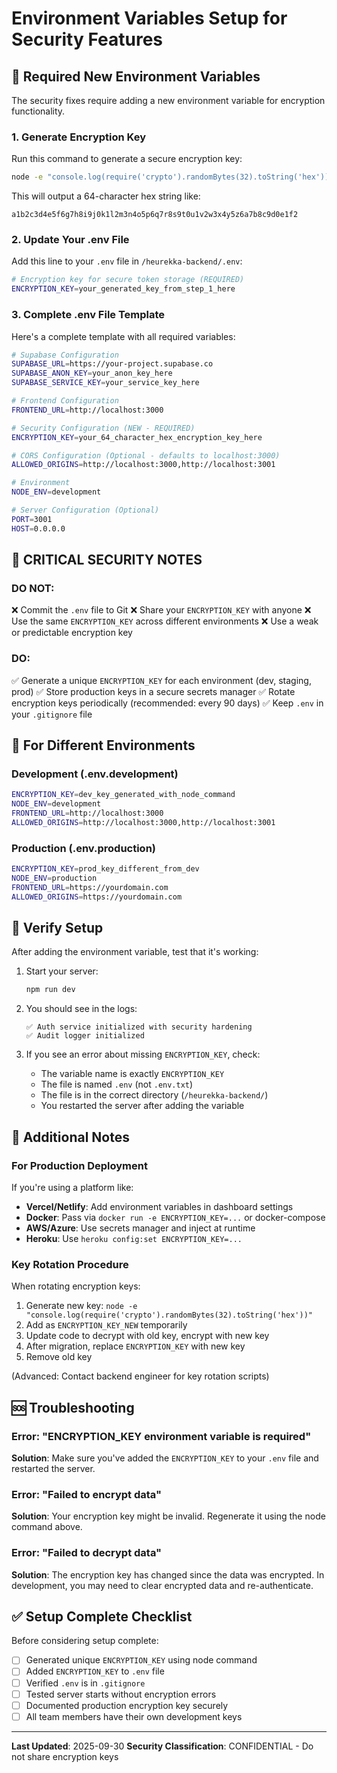 # Environment Variables Setup for Security Features

## 🔐 Required New Environment Variables

The security fixes require adding a new environment variable for encryption functionality.

### 1. Generate Encryption Key

Run this command to generate a secure encryption key:

```bash
node -e "console.log(require('crypto').randomBytes(32).toString('hex'))"
```

This will output a 64-character hex string like:
```
a1b2c3d4e5f6g7h8i9j0k1l2m3n4o5p6q7r8s9t0u1v2w3x4y5z6a7b8c9d0e1f2
```

### 2. Update Your .env File

Add this line to your `.env` file in `/heurekka-backend/.env`:

```bash
# Encryption key for secure token storage (REQUIRED)
ENCRYPTION_KEY=your_generated_key_from_step_1_here
```

### 3. Complete .env File Template

Here's a complete template with all required variables:

```bash
# Supabase Configuration
SUPABASE_URL=https://your-project.supabase.co
SUPABASE_ANON_KEY=your_anon_key_here
SUPABASE_SERVICE_KEY=your_service_key_here

# Frontend Configuration
FRONTEND_URL=http://localhost:3000

# Security Configuration (NEW - REQUIRED)
ENCRYPTION_KEY=your_64_character_hex_encryption_key_here

# CORS Configuration (Optional - defaults to localhost:3000)
ALLOWED_ORIGINS=http://localhost:3000,http://localhost:3001

# Environment
NODE_ENV=development

# Server Configuration (Optional)
PORT=3001
HOST=0.0.0.0
```

## 🚨 CRITICAL SECURITY NOTES

### DO NOT:
❌ Commit the `.env` file to Git
❌ Share your `ENCRYPTION_KEY` with anyone
❌ Use the same `ENCRYPTION_KEY` across different environments
❌ Use a weak or predictable encryption key

### DO:
✅ Generate a unique `ENCRYPTION_KEY` for each environment (dev, staging, prod)
✅ Store production keys in a secure secrets manager
✅ Rotate encryption keys periodically (recommended: every 90 days)
✅ Keep `.env` in your `.gitignore` file

## 🔄 For Different Environments

### Development (.env.development)
```bash
ENCRYPTION_KEY=dev_key_generated_with_node_command
NODE_ENV=development
FRONTEND_URL=http://localhost:3000
ALLOWED_ORIGINS=http://localhost:3000,http://localhost:3001
```

### Production (.env.production)
```bash
ENCRYPTION_KEY=prod_key_different_from_dev
NODE_ENV=production
FRONTEND_URL=https://yourdomain.com
ALLOWED_ORIGINS=https://yourdomain.com
```

## 🧪 Verify Setup

After adding the environment variable, test that it's working:

1. Start your server:
   ```bash
   npm run dev
   ```

2. You should see in the logs:
   ```
   ✅ Auth service initialized with security hardening
   ✅ Audit logger initialized
   ```

3. If you see an error about missing `ENCRYPTION_KEY`, check:
   - The variable name is exactly `ENCRYPTION_KEY`
   - The file is named `.env` (not `.env.txt`)
   - The file is in the correct directory (`/heurekka-backend/`)
   - You restarted the server after adding the variable

## 📝 Additional Notes

### For Production Deployment

If you're using a platform like:

- **Vercel/Netlify**: Add environment variables in dashboard settings
- **Docker**: Pass via `docker run -e ENCRYPTION_KEY=...` or docker-compose
- **AWS/Azure**: Use secrets manager and inject at runtime
- **Heroku**: Use `heroku config:set ENCRYPTION_KEY=...`

### Key Rotation Procedure

When rotating encryption keys:

1. Generate new key: `node -e "console.log(require('crypto').randomBytes(32).toString('hex'))"`
2. Add as `ENCRYPTION_KEY_NEW` temporarily
3. Update code to decrypt with old key, encrypt with new key
4. After migration, replace `ENCRYPTION_KEY` with new key
5. Remove old key

(Advanced: Contact backend engineer for key rotation scripts)

## 🆘 Troubleshooting

### Error: "ENCRYPTION_KEY environment variable is required"
**Solution**: Make sure you've added the `ENCRYPTION_KEY` to your `.env` file and restarted the server.

### Error: "Failed to encrypt data"
**Solution**: Your encryption key might be invalid. Regenerate it using the node command above.

### Error: "Failed to decrypt data"
**Solution**: The encryption key has changed since the data was encrypted. In development, you may need to clear encrypted data and re-authenticate.

## ✅ Setup Complete Checklist

Before considering setup complete:

- [ ] Generated unique `ENCRYPTION_KEY` using node command
- [ ] Added `ENCRYPTION_KEY` to `.env` file
- [ ] Verified `.env` is in `.gitignore`
- [ ] Tested server starts without encryption errors
- [ ] Documented production encryption key securely
- [ ] All team members have their own development keys

---

**Last Updated**: 2025-09-30
**Security Classification**: CONFIDENTIAL - Do not share encryption keys